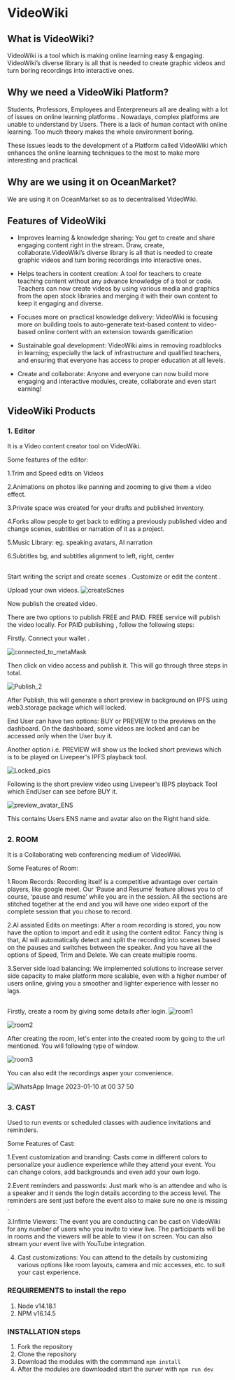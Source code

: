 
# VideoWiki

## What is VideoWiki?

 VideoWiki is a tool which is making online learning easy & engaging.
 VideoWiki’s diverse library is all that is needed to create graphic videos and turn boring recordings into interactive ones.

## Why we need a VideoWiki Platform?

Students, Professors, Employees and Enterpreneurs all are dealing with a lot of issues on online learning platforms .
Nowadays, complex platforms are unable to understand by Users. There is a lack of human contact with online learning.
Too much theory makes the whole environment boring. 

These issues leads to the development of a Platform called VideoWiki which enhances the online learning techniques to the most to make more interesting and practical.

## Why are we using it on OceanMarket?



We are using it on OceanMarket so as to decentralised VideoWiki.


## Features of VideoWiki
- Improves learning & knowledge sharing: You get to create and share engaging content right in the stream. Draw,      create, collaborate.VideoWiki’s diverse library is all that is needed to create graphic videos and turn boring recordings into interactive ones.

- Helps teachers in content creation: A tool for teachers to create teaching content without any advance knowledge of a tool or code. Teachers can now create videos by using various media and graphics from the open stock libraries and merging it with their own content to keep it engaging and diverse.

-  Focuses more on practical knowledge delivery: VideoWiki is focusing more on building tools to auto-generate text-based content to video-based online content with an extension towards gamification

- Sustainable goal development: VideoWiki aims in removing roadblocks in learning; especially the lack of infrastructure and qualified teachers, and ensuring that everyone has access to proper education at all levels.

-  Create and collaborate: Anyone and everyone can now build more engaging and interactive modules, create, collaborate and even start earning!




## VideoWiki Products

### 1. Editor

It is a Video content creator tool on VideoWiki.

Some features of the editor:


1.Trim and Speed edits on Videos

2.Animations on photos like panning and zooming to give them  a video effect.

3.Private space was created for your drafts and published inventory.

4.Forks allow people to get back to editing a previously published video and change scenes, subtitles or narration of it as a project.

5.Music Library: eg. speaking avatars, AI narration

6.Subtitles bg, and subtitles alignment to left, right, center

##
 
 
 
Start writing the script and create scenes . Customize or edit the content 
        .
        
Upload your own videos.
![createScnes](https://user-images.githubusercontent.com/97036824/211391952-2f92f700-3b8c-4bc1-b1a8-317e4252ff3d.png)


Now publish the created video.

There  are two options to publish FREE and PAID. FREE service will publish the video locally.
For PAID publishing , follow the following steps:

Firstly. Connect your wallet .


![connected_to_metaMask](https://user-images.githubusercontent.com/97036824/211392106-5e66c17e-3904-4292-8a1c-0dc468a0969c.png)


Then click on video access and publish it. This will go through three steps in total.

![Publish_2](https://user-images.githubusercontent.com/97036824/211392308-9d4010c9-7aa1-428e-a99c-87584bac01d6.png)



After Publish, this will generate a short preview in background on IPFS using web3.storage package which will locked.

End User can have two options: BUY or PREVIEW to the previews on the dashboard.
On the dashboard, some videos are locked and can be accessed only when the User buy it.

Another option i.e. PREVIEW will show us the locked short previews which is to be played on Livepeer's IPFS playback tool.

![Locked_pics](https://user-images.githubusercontent.com/97036824/211392375-f66a5c6e-bcb9-4945-97eb-96d557b8393d.png)



Following is the short preview video using Livepeer's IBPS playback Tool which EndUser can see before BUY it.


![preview_avatar_ENS](https://user-images.githubusercontent.com/97036824/211392487-ca099930-34dc-406b-a842-3907ccb40d59.jpeg)


 This contains Users ENS name and avatar also on the Right hand side.
 ## 
 ### 2. ROOM


  It is a Collaborating web conferencing medium of VideoWiki.

 Some Features of Room:


 1.Room Records:  Recording itself is a competitive advantage over certain players, like google meet. Our ‘Pause and Resume’ feature allows you to of course, ‘pause and resume’ while you are in the session. All the sections are stitched together at the end and you will have one video export of the complete session that you chose to record.

 2.AI assisted Edits on meetings:  After a room recording is stored, you now have the option to import and edit it using the content editor. Fancy thing is that, AI will automatically detect and split the recording into scenes based on the pauses and switches between the speaker. And you have all the options of Speed, Trim and Delete. 
                We can create multiple rooms.

 3.Server side load balancing: We implemented solutions to increase server side capacity to make platform more scalable, even with a higher number of users online,
                giving you a smoother and lighter experience with lesser no lags.


##
  Firstly, create a room by giving some details after login.
![room1](https://user-images.githubusercontent.com/97036824/211392609-8e6d61cd-b1ec-4fdd-b9b3-2742e3fdc1fb.png)

![room2](https://user-images.githubusercontent.com/97036824/211392652-64d016bd-fec0-4fcc-8449-77912dbdc7fb.png)


After creating the room, let's enter into the created room by going to the url mentioned. You will following type of window.

![room3](https://user-images.githubusercontent.com/97036824/211392675-cc7902f9-ecbb-4665-ac78-5539ab4a99e2.png)

You can also edit the recordings asper your convenience.

![WhatsApp Image 2023-01-10 at 00 37 50](https://user-images.githubusercontent.com/97036824/211392814-40e6b028-9452-47eb-afeb-937e18844886.jpeg)


##

### 3. CAST

Used to run events or scheduled classes with audience invitations and reminders.

Some Features of Cast:

1.Event customization and branding: 
                 Casts come in different colors to personalize your audience experience while they attend your event. You can change colors, add backgrounds and even add your own logo.


2.Event reminders and passwords:
                 Just mark who is an attendee and who is a speaker and it sends the login details according to the access level. The reminders are sent just before the event also to make sure no one is missing .


3.Infinte Viewers: 
                The event you are conducting can be cast on VideoWiki for any number of users who you invite to view live. 
                The participants will be in rooms and the viewers will be able to view it on screen.
                You can also stream your event live with YouTube integration.

4. Cast customizations:
                You can attend to the details by customizing various options like room layouts, camera and mic accesses, etc. to suit your cast experience.


### REQUIREMENTS to install the repo
1. Node v14.18.1
2. NPM v16.14.5


### INSTALLATION steps
1. Fork the repository
2. Clone the repository
3. Download the modules with the commmand `npm install`
4. After the modules are downloaded start the surver with `npm run dev`
